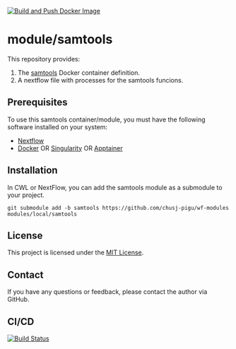 [![Build and Push Docker Image](https://github.com/bwbioinfo/modules/actions/workflows/build-and-push.yml/badge.svg?query=branch%3Asamtools)](https://github.com/bwbioinfo/modules/actions/workflows/build-and-push.yml?query=branch%3Asamtools)

# module/samtools

This repository provides:
1. The [samtools](http://www.htslib.org/) Docker container definition.
2. A nextflow file with processes for the samtools funcions.

## Prerequisites

To use this samtools container/module, you must have the following software installed on your system:

-   [Nextflow](https://www.nextflow.io/)
-   [Docker](https://www.docker.com/) OR [Singularity](https://sylabs.io/singularity/) OR [Apptainer](https://apptainer.org/)

## Installation

In CWL or NextFlow, you can add the samtools module as a submodule to your project.

```
git submodule add -b samtools https://github.com/chusj-pigu/wf-modules modules/local/samtools
```

## License

This project is licensed under the [MIT License](https://github.com/bwbioinfo/modules/blob/samtools/LICENSE).

## Contact

If you have any questions or feedback, please contact the author via GitHub.
## CI/CD

[![Build Status](https://github.com/chusj-pigu/wf-modules/actions/workflows/build-and-push.yml/badge.svg?branch=)](https://github.com/chusj-pigu/wf-modules/actions/workflows/build-and-push.yml?query=branch%3A)

